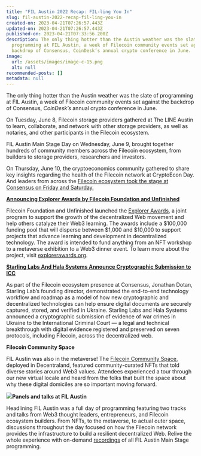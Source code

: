 ```yaml
---
title: "FIL Austin 2022 Recap: FIL-ling You In"
slug: fil-austin-2022-recap-fil-ling-you-in
created-on: 2023-04-21T07:26:57.443Z
updated-on: 2023-04-21T07:26:57.443Z
published-on: 2023-04-21T07:33:56.200Z
description: The only thing hotter than the Austin weather was the slate of
  programming at FIL Austin, a week of Filecoin community events set against the
  backdrop of Consensus, CoinDesk’s annual crypto conference in June.
image:
  url: /assets/images/image-c-15.png
  alt: null
recommended-posts: []
metadata: null
---
```


The only thing hotter than the Austin weather was the slate of programming at FIL Austin, a week of Filecoin community events set against the backdrop of Consensus, _CoinDesk’s_ annual crypto conference in June.

On Tuesday, June 8, Filecoin storage providers gathered at The LINE Austin to learn, collaborate, and network with other storage providers, as well as notaries, and other participants in the Filecoin ecosystem.

FIL Austin Main Stage Day on Wednesday, June 9, brought together hundreds of community members across the Filecoin ecosystem, from builders to storage providers, researchers and investors.

On Thursday, June 10, the cryptoeconomics community gathered to share key insights regarding the health of the Filecoin network at CryptoEcon Day. And leaders from across the [Filecoin ecosystem took the stage at Consensus on Friday and Saturday.](https://www.youtube.com/watch?v=9Db0rXvscYY)

**[Announcing Explorer Awards by Filecoin Foundation and Unfinished](https://filecoinfoundation.medium.com/announcing-explorer-awards-by-filecoin-foundation-and-unfinished-70c9d569f418)**

Filecoin Foundation and Unfinished launched the [Explorer Awards](http://explorerawards.org/), a joint program to support the growth of the decentralized Web movement and help others catalyze their Web3 learning. The awards include a $100,000 funding pool that will disperse between $1,000 and $10,000 to support projects that advance learning and development in decentralized technology. The award is intended to fund anything from an NFT workshop to a metaverse exhibition to a Web3 dinner event. To learn more about the project, visit [explorerawards.org](http://explorerawards.org/).

**[Starling Labs And Hala Systems Announce Cryptographic Submission to ICC](https://www.cnn.com/2022/06/10/tech/ukraine-war-crimes-blockchain/index.html)**

As part of the Filecoin ecosystem presence at Consensus, Jonathan Dotan, Starling Lab’s founding director, demonstrated the end-to-end technology workflow and roadmap as a model of how new cryptographic and decentralized technologies can help ensure digital documents are securely captured, stored, and verified in Ukraine. Starling Labs and Hala Systems announced a cryptographic submission of evidence of war crimes in Ukraine to the International Criminal Court — a legal and technical breakthrough with digital evidence registered and preserved on seven protocols, including Filecoin, across the decentralized web.

**Filecoin Community Space**

FIL Austin was also in the metaverse! The [Filecoin Community Space](https://play.decentraland.org/?position=-4%2C-133&realm=dg&island=I6l4q), deployed in Decentraland, featured community-curated NFTs that told diverse stories around Web3 values. Attendees experienced a tour through our new virtual locale and heard from the folks that built the space about why these digital domiciles are so important moving forward.

![](/assets/images/643e68b595dde73b512b7580_1-sxjkfvgiga2wqdrjerjfca.jpeg)**Panels and talks at FIL Austin**

Headlining FIL Austin was a full day of programming featuring two tracks and talks from Web3 thought leaders, entrepreneurs, and Filecoin ecosystem builders. From NFTs, to the metaverse, to actual outer space, discussions throughout the day focused on how the Filecoin network provides the infrastructure to build a resilient decentralized Web. Relive the whole experience with on-demand [recordings](https://www.youtube.com/playlist?list=PLp3zrT1ewY0nKSt_IKNhxNyRCzI7KiWwS) of all FIL Austin Main Stage programming.

